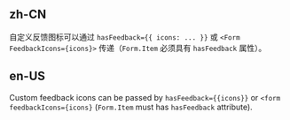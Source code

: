 ## zh-CN

自定义反馈图标可以通过 `hasFeedback={{ icons: ... }}` 或 `<Form FeedbackIcons={icons}>` 传递（`Form.Item` 必须具有 `hasFeedback` 属性）。

## en-US

Custom feedback icons can be passed by `hasFeedback={{icons}}` or `<form feedbackIcons={icons}` (`Form.Item` must has `hasFeedback` attribute).
